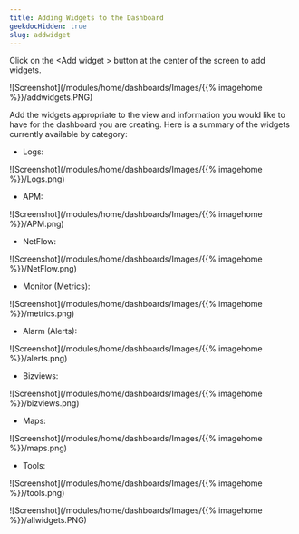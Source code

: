 ```yaml
---
title: Adding Widgets to the Dashboard
geekdocHidden: true
slug: addwidget
---
```


Click on the \<Add widget > button at the center of the screen to add widgets.


![Screenshot](/modules/home/dashboards/Images/{{% imagehome %}}/addwidgets.PNG)


Add the widgets appropriate to the view and information you would like to have for the dashboard you are creating. Here is a summary of the widgets currently available by category:

* Logs:

![Screenshot](/modules/home/dashboards/Images/{{% imagehome %}}/Logs.png)

* APM:

![Screenshot](/modules/home/dashboards/Images/{{% imagehome %}}/APM.png)

* NetFlow:

![Screenshot](/modules/home/dashboards/Images/{{% imagehome %}}/NetFlow.png)

* Monitor (Metrics):

![Screenshot](/modules/home/dashboards/Images/{{% imagehome %}}/metrics.png)

* Alarm (Alerts):

![Screenshot](/modules/home/dashboards/Images/{{% imagehome %}}/alerts.png)

* Bizviews:

![Screenshot](/modules/home/dashboards/Images/{{% imagehome %}}/bizviews.png)

* Maps:

![Screenshot](/modules/home/dashboards/Images/{{% imagehome %}}/maps.png)

* Tools:

![Screenshot](/modules/home/dashboards/Images/{{% imagehome %}}/tools.png)


![Screenshot](/modules/home/dashboards/Images/{{% imagehome %}}/allwidgets.PNG)





